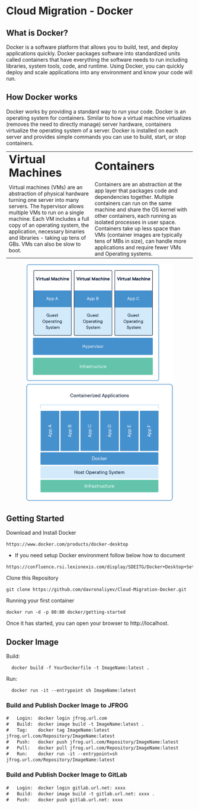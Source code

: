# Cloud Migration - Docker

##	What is Docker? 
Docker is a software platform that allows you to build, test, and deploy applications quickly. Docker packages software into standardized units called containers that have everything the software needs to run including libraries, system tools, code, and runtime. Using Docker, you can quickly deploy and scale applications into any environment and know your code will run.

## How Docker works
Docker works by providing a standard way to run your code. Docker is an operating system for containers. Similar to how a virtual machine virtualizes (removes the need to directly manage) server hardware, containers virtualize the operating system of a server. Docker is installed on each server and provides simple commands you can use to build, start, or stop containers.

<table border="0">
 <tr>
    <td><b style="font-size:30px">Virtual Machines</b></td>
    <td><b style="font-size:30px">Containers</b></td>
 </tr>
 <tr>
    <td>Virtual machines (VMs) are an abstraction of physical hardware turning one server into many servers. The hypervisor allows multiple VMs to run on a single machine. Each VM includes a full copy of an operating system, the application, necessary binaries and libraries - taking up tens of GBs. VMs can also be slow to boot.</td>
    <td>Containers are an abstraction at the app layer that packages code and dependencies together. Multiple containers can run on the same machine and share the OS kernel with other containers, each running as isolated processes in user space. Containers take up less space than VMs (container images are typically tens of MBs in size), can handle more applications and require fewer VMs and Operating systems.</td>
 </tr>
</table>

<p align="center">
  <img src="/src/img/container-vm-whatcontainer_2.png" width="400" title="hover text">
  <img src="/src/img/docker-containerized-appliction-blue-border_2.png" width="400" alt="accessibility text">
</p>

## Getting Started
Download and Install Docker
```
https://www.docker.com/products/docker-desktop
```
* If you need setup Docker environment follow below how to document
```
https://confluence.rsi.lexisnexis.com/display/SDEITG/Docker+Desktop+Setup
```

Clone this Repository
```
git clone https://github.com/davronaliyev/Cloud-Migration-Docker.git
```
Running your first container
```
docker run -d -p 80:80 docker/getting-started
```
Once it has started, you can open your browser to http://localhost.

## Docker Image
Build:    
      
      docker build -f YourDockerfile -t ImageName:latest .
Run:      

      docker run -it --entrypoint sh ImageName:latest

### Build and Publish Docker Image to JFROG 
    #   Login:  docker login jfrog.url.com
    #   Build:  docker image build -t ImageName:latest .
    #   Tag:    docker tag ImageName:latest jfrog.url.com/Repository/ImageName:latest
    #   Push:   docker push jfrog.url.com/Repository/ImageName:latest
    #   Pull:   docker pull jfrog.url.com/Repository/ImageName:latest
    #   Run:    docker run -it --entrypoint=sh jfrog.url.com/Repository/ImageName:latest

### Build and Publish Docker Image to GitLab
    #   Login:  docker login gitlab.url.net: xxxx
    #   Build:  docker image build -t gitlab.url.net: xxxx .
    #   Push:   docker push gitlab.url.net: xxxx





